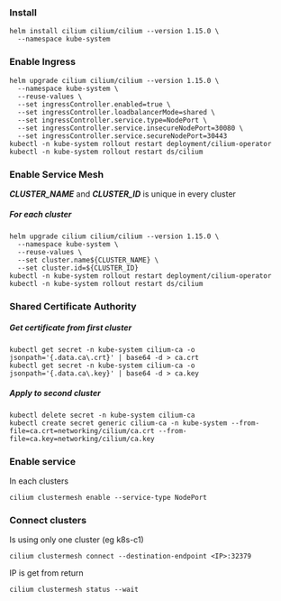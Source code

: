 ### Install
```
helm install cilium cilium/cilium --version 1.15.0 \
  --namespace kube-system
```

### Enable Ingress
```
helm upgrade cilium cilium/cilium --version 1.15.0 \
  --namespace kube-system \
  --reuse-values \
  --set ingressController.enabled=true \
  --set ingressController.loadbalancerMode=shared \
  --set ingressController.service.type=NodePort \
  --set ingressController.service.insecureNodePort=30080 \
  --set ingressController.service.secureNodePort=30443
kubectl -n kube-system rollout restart deployment/cilium-operator
kubectl -n kube-system rollout restart ds/cilium
```

### Enable Service Mesh
***CLUSTER_NAME*** and ***CLUSTER_ID*** is unique in every cluster
##### For each cluster
```
helm upgrade cilium cilium/cilium --version 1.15.0 \
  --namespace kube-system \
  --reuse-values \
  --set cluster.name${CLUSTER_NAME} \
  --set cluster.id=${CLUSTER_ID}
kubectl -n kube-system rollout restart deployment/cilium-operator
kubectl -n kube-system rollout restart ds/cilium
```

### Shared Certificate Authority
##### Get certificate from first cluster
```
kubectl get secret -n kube-system cilium-ca -o jsonpath='{.data.ca\.crt}' | base64 -d > ca.crt
kubectl get secret -n kube-system cilium-ca -o jsonpath='{.data.ca\.key}' | base64 -d > ca.key
```
##### Apply to second cluster
```
kubectl delete secret -n kube-system cilium-ca
kubectl create secret generic cilium-ca -n kube-system --from-file=ca.crt=networking/cilium/ca.crt --from-file=ca.key=networking/cilium/ca.key
```

### Enable service
In each clusters
```
cilium clustermesh enable --service-type NodePort
```

### Connect clusters 
Is using only one cluster (eg k8s-c1)
```
cilium clustermesh connect --destination-endpoint <IP>:32379
```
IP is get from return
```
cilium clustermesh status --wait
```
